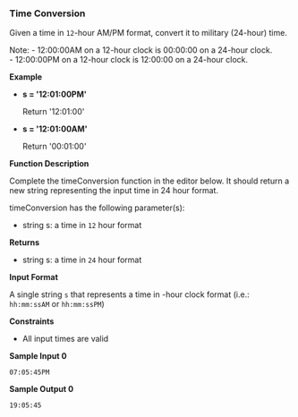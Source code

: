 ### __Time Conversion__

Given a time in `12`-hour AM/PM format, convert it to military (24-hour) time.

Note: - 12:00:00AM on a 12-hour clock is 00:00:00 on a 24-hour clock.  
\- 12:00:00PM on a 12-hour clock is 12:00:00 on a 24-hour clock.  

__Example__

+ __s = '12:01:00PM'__

    Return '12:01:00'

+ __s = '12:01:00AM'__

    Return '00:01:00'

__Function Description__

Complete the timeConversion function in the editor below. It should return a new string representing the input time in 24 hour format.

timeConversion has the following parameter(s):
+ string s: a time in `12` hour format 

__Returns__
+ string s: a time in `24` hour format 

__Input Format__

A single string `s` that represents a time in -hour clock format (i.e.: `hh:mm:ssAM` or `hh:mm:ssPM`)

__Constraints__

+ All input times are valid

__Sample Input 0__
```
07:05:45PM
```

__Sample Output 0__
```
19:05:45
```